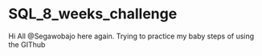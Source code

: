 # SQL_8_weeks_challenge
Hi All
@Segawobajo here again.
Trying to practice my baby steps of using the GIThub
